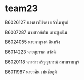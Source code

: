 # team23

B6026127 นางสาวปิย์รดา แก้วไพฑูรย์

B6007287 นางสาวอัมริน  เกาะสูงเนิน

B6024055 นายภานุพงศ์  อินทริง

B6014223 นายสุบรรชา สวัสดี

B6020118 นางสาวศรัญญาภรณ์ สมานราษฎร์

B6011987 นายวศิน แม่นชัยภูมิ

